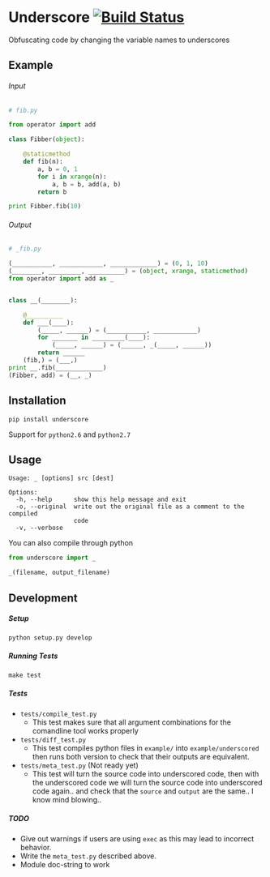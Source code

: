 Underscore  [![Build Status](https://secure.travis-ci.org/huan/Underscore.png?branch=master)](http://travis-ci.org/Doboy/Underscore)
==========
Obfuscating code by changing the variable names to underscores

## Example

###### Input
```python
# fib.py

from operator import add

class Fibber(object):

    @staticmethod
    def fib(n):
        a, b = 0, 1
        for i in xrange(n):
            a, b = b, add(a, b)
        return b

print Fibber.fib(10)
```

###### Output
```python
# _fib.py

(___________, ____________, _____________) = (0, 1, 10)
(________, _________, __________) = (object, xrange, staticmethod)
from operator import add as _


class __(________):

    @__________
    def ___(____):
        (_____, ______) = (___________, ____________)
        for _______ in _________(____):
            (_____, ______) = (______, _(_____, ______))
        return ______
    (fib,) = (___,)
print __.fib(_____________)
(Fibber, add) = (__, _)
```

## Installation
```
pip install underscore
```

Support for `python2.6` and `python2.7`

## Usage
```
Usage: _ [options] src [dest]

Options:
  -h, --help      show this help message and exit
  -o, --original  write out the original file as a comment to the compiled
                  code
  -v, --verbose
```
You can also compile through python
```python
from underscore import _

_(filename, output_filename)
```

## Development
##### Setup
```python setup.py develop```

##### Running Tests
```make test```

##### Tests
* `tests/compile_test.py`
  * This test makes sure that all argument combinations for the comandline tool works properly
* `tests/diff_test.py`
  * This test compiles python files in `example/` into `example/underscored` then runs both version to check that their outputs are equivalent.
* `tests/meta_test.py` (Not ready yet)
  * This test will turn the source code into underscored code, then with the underscored code we will turn the source code into underscored code again.. and check that the `source` and `output` are the same.. I know mind blowing..

##### TODO
* Give out warnings if users are using `exec` as this may lead to incorrect behavior.
* Write the `meta_test.py` described above.
* Module doc-string to work
